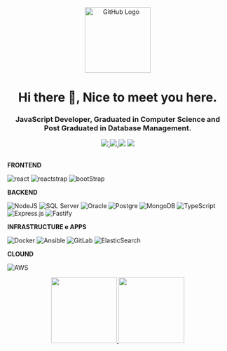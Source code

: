 <div align="center">
<img src="https://github.com/tassiotfc/tassiotfc/blob/main/octo.gif" alt="GitHub Logo" width="150" height="150" />
</div>
<h1 align="center"> Hi there 👋, Nice to meet you here.</h1>
<h3 align="center"> JavaScript Developer, Graduated in Computer Science and Post Graduated in Database Management. </h3>

<!-- Contatos -->
<div align="center">    
  <a href="https://github.com/arochaa" alt="github" target="_blank">
    <img src="https://img.shields.io/badge/GitHub-540a00?&style=flat-square&logo=GitHub&logoColor=white">
  </a>
  
  <a href="https://www.linkedin.com/in/arochaa/" alt="linkedin" target="_blank">
    <img src="https://img.shields.io/badge/LinkedIn-540a00?&style=flat-square&logo=linkedin&logoColor=white">
  </a>
  
  <a href="https://wa.me/5521991576928" alt="WhatsApp" target="_blank">
  <img src="https://img.shields.io/badge/-WhatsApp-540a00?style=flat-square&labelColor=25d366&logo=whatsapp&logoColor=white&link=https://wa.me/5584981430120"/></a>
  
  <a href="mailto:arocha.dev@outlook.com" alt="gmail" target="_blank">
    <img src="https://img.shields.io/badge/-Gmail-540a00?style=flat-square&labelColor=FF0000&logo=gmail&logoColor=white&link=mailto:tassiofernandescosta@gmail.com"/>
  </a>
</div>
<br/>

**FRONTEND**

![react](https://img.shields.io/badge/React-563D7C?style=for-the-badge&logo=react&logoColor=61DAFB)
![reactstrap](https://img.shields.io/badge/Reactstrap-563D7C?style=for-the-badge&logo=react&logoColor=61DAFB)
![bootStrap](https://img.shields.io/badge/Bootstrap-563D7C?style=for-the-badge&logo=bootstrap&logoColor=61DAFB)

**BACKEND**

![NodeJS](https://img.shields.io/badge/NodeJS-%23404d59.svg?style=for-the-badge&logo=node.js&logoColor=61DAFB)
![SQL Server](https://img.shields.io/badge/SQL%20Server-%23404d59.svg?style=for-the-badge&logo=microsoft-sql-server&logoColor=61DAFB)
![Oracle](https://img.shields.io/badge/Oracle-%23404d59.svg?style=for-the-badge&logo=oracle&logoColor=61DAFB)
![Postgre](https://img.shields.io/badge/Postgresql-%23404d59.svg?style=for-the-badge&logo=postgresql&logoColor=61DAFB)
![MongoDB](https://img.shields.io/badge/Mongodb-%23404d59.svg?style=for-the-badge&logo=mongodb&logoColor=61DAFB)
![TypeScript](https://img.shields.io/badge/Typescript-%23404d59.svg?style=for-the-badge&logo=typescript&logoColor=61DAFB)
![Express.js](https://img.shields.io/badge/Express-%23404d59.svg?style=for-the-badge&logo=express&logoColor=61DAFB)
![Fastify](https://img.shields.io/badge/Fastify-%23404d59.svg?style=for-the-badge&logo=fastify&logoColor=61DAFB)

**INFRASTRUCTURE e APPS**

![Docker](https://img.shields.io/badge/Docker-005571.svg?style=for-the-badge&logo=docker&logoColor=61DAFB)
![Ansible](https://img.shields.io/badge/Ansible-005571.svg?style=for-the-badge&logo=ansible&logoColor=61DAFB)
![GitLab](https://img.shields.io/badge/Gitlab-005571.svg?style=for-the-badge&logo=gitlab&logoColor=61DAFB)
![ElasticSearch](https://img.shields.io/badge/ElasticSearch-005571.svg?style=for-the-badge&logo=elasticsearch&logoColor=61DAFB)

**CLOUND**

![AWS](https://img.shields.io/badge/AWS-007054?style=for-the-badge&logo=amazon-aws&logoColor=61DAFB)

<div align="center">
  <a href="https://github.com/arochaa/">
    <img height="150em" src="https://github-readme-stats.vercel.app/api?username=arochaa&show_icons=true&theme=dracula&include_all_commits=true&count_private=true" />
    <img height="150em" src="https://github-readme-stats.vercel.app/api/top-langs/?username=arochaa&layout=compact&langs_count=7&theme=dracula"/>
  </a>
</div>
